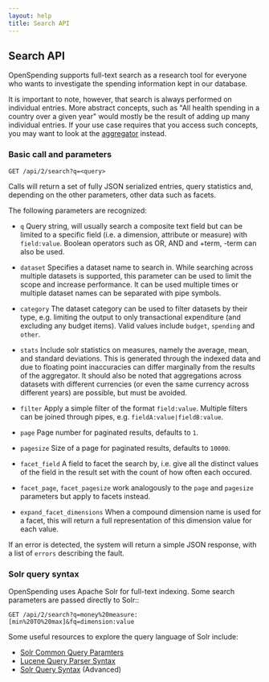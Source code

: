 ```yaml
---
layout: help
title: Search API
---
```


## Search API

OpenSpending supports full-text search as a research tool for 
everyone who wants to investigate the spending information kept
in our database.

It is important to note, however, that search is always performed
on individual entries. More abstract concepts, such as "All 
health spending in a country over a given year" would mostly be the
result of adding up many individual entries. If your use case
requires that you access such concepts, you may want to look at
the [aggregator](api-aggreagtor.html) instead.

### Basic call and parameters

    GET /api/2/search?q=<query>

Calls will return a set of fully JSON serialized entries, query
statistics and, depending on the other parameters, other data such as 
facets.

The following parameters are recognized:

* ``q``
  Query string, will usually search a composite text field but can 
  be limited to a specific field (i.e. a dimension, attribute or measure)
  with ``field:value``. Boolean operators such as OR, AND and +term, 
  -term can also be used.

* ``dataset``
  Specifies a dataset name to search in. While searching across multiple
  datasets is supported, this parameter can be used to limit the scope and
  increase performance. It can be used multiple times or multiple
  dataset names can be separated with pipe symbols.

* ``category`` 
  The dataset category can be used to filter datasets by their type,
  e.g. limiting the output to only transactional expenditure (and
  excluding any budget items). Valid values include ``budget``, 
  ``spending`` and ``other``.

* ``stats``
  Include solr statistics on measures, namely the average, mean, and
  standard deviations. This is generated through the indexed data and 
  due to floating point inaccuracies can differ marginally from the 
  results of the aggregator. It should also be noted that aggregations
  across datasets with different currencies (or even the same currency
  across different years) are possible, but must be avoided.

* ``filter``
  Apply a simple filter of the format ``field:value``. Multiple filters
  can be joined through pipes, e.g. ``fieldA:value|fieldB:value``.

* ``page``
  Page number for paginated results, defaults to ``1``. 

* ``pagesize``
  Size of a page for paginated results, defaults to ``10000``.

* ``facet_field``
  A field to facet the search by, i.e. give all the distinct values of
  the field in the result set with the count of how often each occured.

* ``facet_page``, ``facet_pagesize`` 
  work analogously to the ``page`` and ``pagesize`` parameters but apply 
  to facets instead.

* ``expand_facet_dimensions``
  When a compound dimension name is used for a facet, this will return a 
  full representation of this dimension value for each value. 
 
If an error is detected, the system will return a simple JSON response,
with a list of ``errors`` describing the fault. 

### Solr query syntax

OpenSpending uses Apache Solr for full-text indexing. Some search
parameters are passed directly to Solr::

    GET /api/2/search?q=money%20measure:[min%20TO%20max]&fq=dimension:value

Some useful resources to explore the query language of Solr include:

* [Solr Common Query Paramters](http://wiki.apache.org/solr/CommonQueryParameters)
* [Lucene Query Parser Syntax](http://lucene.apache.org/java/3_4_0/queryparsersyntax.html)
* [Solr Query Syntax](http://wiki.apache.org/solr/SolrQuerySyntax) (Advanced)




